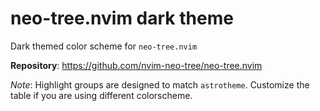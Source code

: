 # neo-tree.nvim dark theme

Dark themed color scheme for `neo-tree.nvim`

**Repository**: https://github.com/nvim-neo-tree/neo-tree.nvim

_Note_: Highlight groups are designed to match `astrotheme`. Customize the table if you are using different colorscheme.

<!-- vim: set ft=markdown: -->